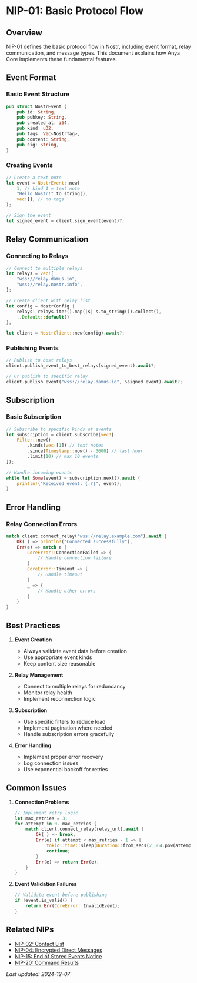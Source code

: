 <!-- markdownlint-disable MD013 line-length -->

# NIP-01: Basic Protocol Flow

## Overview
NIP-01 defines the basic protocol flow in Nostr, including event format, relay communication, and message types. This document explains how Anya Core implements these fundamental features.

## Event Format

### Basic Event Structure
```rust
pub struct NostrEvent {
    pub id: String,
    pub pubkey: String,
    pub created_at: i64,
    pub kind: u32,
    pub tags: Vec<NostrTag>,
    pub content: String,
    pub sig: String,
}
```

### Creating Events
```rust
// Create a text note
let event = NostrEvent::new(
    1, // kind 1 = text note
    "Hello Nostr!".to_string(),
    vec![], // no tags
);

// Sign the event
let signed_event = client.sign_event(event)?;
```

## Relay Communication

### Connecting to Relays
```rust
// Connect to multiple relays
let relays = vec![
    "wss://relay.damus.io",
    "wss://relay.nostr.info",
];

// Create client with relay list
let config = NostrConfig {
    relays: relays.iter().map(|s| s.to_string()).collect(),
    ..Default::default()
};

let client = NostrClient::new(config).await?;
```

### Publishing Events
```rust
// Publish to best relays
client.publish_event_to_best_relays(signed_event).await?;

// Or publish to specific relay
client.publish_event("wss://relay.damus.io", &signed_event).await?;
```

## Subscription

### Basic Subscription
```rust
// Subscribe to specific kinds of events
let subscription = client.subscribe(vec![
    Filter::new()
        .kinds(vec![1]) // text notes
        .since(Timestamp::now() - 3600) // last hour
        .limit(10) // max 10 events
]);

// Handle incoming events
while let Some(event) = subscription.next().await {
    println!("Received event: {:?}", event);
}
```

## Error Handling

### Relay Connection Errors
```rust
match client.connect_relay("wss://relay.example.com").await {
    Ok(_) => println!("Connected successfully"),
    Err(e) => match e {
        CoreError::ConnectionFailed => {
            // Handle connection failure
        }
        CoreError::Timeout => {
            // Handle timeout
        }
        _ => {
            // Handle other errors
        }
    }
}
```

## Best Practices

1. **Event Creation**
   - Always validate event data before creation
   - Use appropriate event kinds
   - Keep content size reasonable

2. **Relay Management**
   - Connect to multiple relays for redundancy
   - Monitor relay health
   - Implement reconnection logic

3. **Subscription**
   - Use specific filters to reduce load
   - Implement pagination where needed
   - Handle subscription errors gracefully

4. **Error Handling**
   - Implement proper error recovery
   - Log connection issues
   - Use exponential backoff for retries

## Common Issues

1. **Connection Problems**
   ```rust
   // Implement retry logic
   let max_retries = 3;
   for attempt in 0..max_retries {
       match client.connect_relay(relay_url).await {
           Ok(_) => break,
           Err(e) if attempt < max_retries - 1 => {
               tokio::time::sleep(Duration::from_secs(2_u64.pow(attempt))).await;
               continue;
           }
           Err(e) => return Err(e),
       }
   }
   ```

2. **Event Validation Failures**
   ```rust
   // Validate event before publishing
   if !event.is_valid() {
       return Err(CoreError::InvalidEvent);
   }
   ```

## Related NIPs
- [NIP-02: Contact List](./nip-02.md)
- [NIP-04: Encrypted Direct Messages](./nip-04.md)
- [NIP-15: End of Stored Events Notice](./nip-15.md)
- [NIP-20: Command Results](./nip-20.md)

*Last updated: 2024-12-07*
